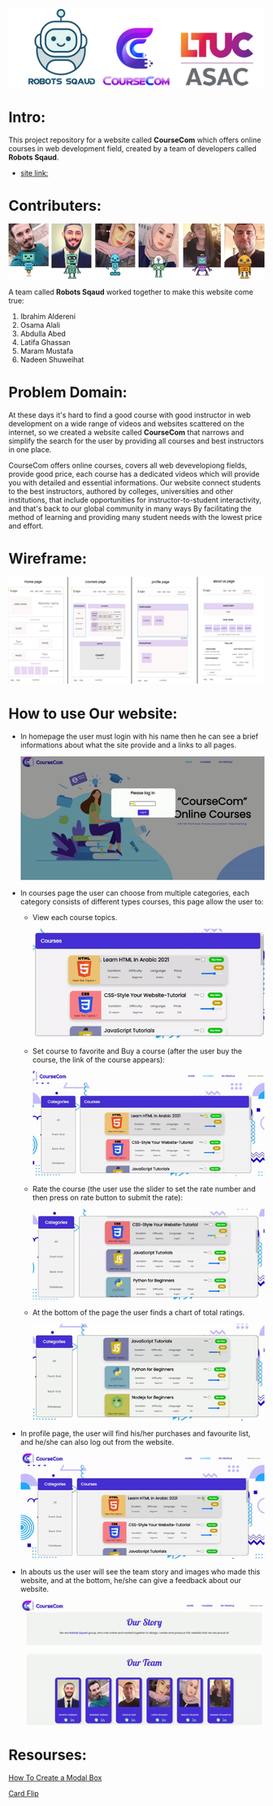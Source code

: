 ![logo](img/repologo.png)

# Intro:

This project repository for a website called **CourseCom** which offers online courses in web development field, created by a team of developers called **Robots Sqaud**.

- [site link:](https://robots-squad.github.io/course-com/)

# Contributers:

![](img/team.png)

A team called **Robots Sqaud** worked together to make this website come true:

1. Ibrahim Aldereni
2. Osama Alali
3. Abdulla Abed
4. Latifa Ghassan
5. Maram Mustafa
6. Nadeen Shuweihat

# Problem Domain:

At these days it's hard to find a good course with good instructor in web development on a wide range of videos and websites scattered on the internet, so we created a website called **CourseCom** that narrows and simplify the search for the user by providing all courses and best instructors in one place.
 
CourseCom offers online courses, covers all web devevelopiong fields, provide good price, each course has a dedicated videos which will provide you with detailed and essential informations. Our website connect students to the best instructors, authored by colleges, universities and other institutions, that include opportunities for instructor-to-student interactivity, and that's back to our global community in many ways By facilitating the method of learning and providing many student needs with the lowest price and effort.

# Wireframe:

  ![wireframe](img/wireframe.png)

# How to use Our website:

+ In homepage the user must login with his name then he can see a brief informations about what the site provide and a links to all pages.

  ![Home page](img/homepaheGIF.gif)
 
+ In courses page the user can choose from multiple categories, each category consists of different types courses, this page allow the user to:
  + View each course topics.

    ![topics](img/course1.gif)

  + Set course to favorite and Buy a course (after the user buy the course, the link of the course appears):

    ![fav and buy](img/course2.gif)

  + Rate the course (the user use the slider to set the rate number and then press on rate button to submit the rate):

    ![rate](img/course3.gif)

  + At the bottom of the page the user finds a chart of total ratings.

    ![chart](img/course4.gif)  

+ In profile page, the user will find his/her purchases and favourite list, and he/she can also log out from the website.

  ![profile](img/course5.gif)

+ In abouts us the user will see the team story and images who made this website, and at the bottom, he/she can give a feedback about our website.


  ![about us](img/course6.gif)

# Resourses:

[How To Create a Modal Box](https://www.w3schools.com/howto/howto_css_modals.asp)

[Card Flip](https://learn.shayhowe.com/advanced-html-css/transitions-animations/)
